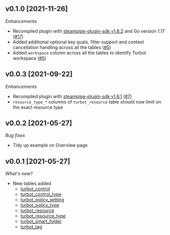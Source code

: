 ## v0.1.0 [2021-11-26]

_Enhancements_

- Recompiled plugin with [steampipe-plugin-sdk v1.8.2](https://github.com/turbot/steampipe-plugin-sdk/blob/main/CHANGELOG.md#v182--2021-11-22) and Go version 1.17 ([#17](https://github.com/turbot/steampipe-plugin-turbot/pull/17))
- Added additional optional key quals, filter support and context cancellation handling across all the tables ([#5](https://github.com/turbot/steampipe-plugin-turbot/pull/5))
- Added `workspace` column across all the tables to identify Turbot workspace ([#5](https://github.com/turbot/steampipe-plugin-turbot/pull/5))

## v0.0.3 [2021-09-22]

_Enhancements_

- Recompiled plugin with [steampipe-plugin-sdk v1.6.1](https://github.com/turbot/steampipe-plugin-sdk/blob/main/CHANGELOG.md#v161--2021-09-21) ([#7](https://github.com/turbot/steampipe-plugin-turbot/pull/7))
- `resource_type_*` columns of `turbot_resource` table should now limit on the exact resource type

## v0.0.2 [2021-05-27]

_Bug fixes_

- Tidy up example on Overview page

## v0.0.1 [2021-05-27]

_What's new?_

- New tables added
  - [turbot_control](https://hub.steampipe.io/plugins/turbot/turbot/tables/turbot_control)
  - [turbot_control_type](https://hub.steampipe.io/plugins/turbot/turbot/tables/turbot_control_type)
  - [turbot_policy_setting](https://hub.steampipe.io/plugins/turbot/turbot/tables/turbot_policy_setting)
  - [turbot_policy_type](https://hub.steampipe.io/plugins/turbot/turbot/tables/turbot_policy_type)
  - [turbot_resource](https://hub.steampipe.io/plugins/turbot/turbot/tables/turbot_resource)
  - [turbot_resource_type](https://hub.steampipe.io/plugins/turbot/turbot/tables/turbot_resource_type)
  - [turbot_smart_folder](https://hub.steampipe.io/plugins/turbot/turbot/tables/turbot_smart_folder)
  - [turbot_tag](https://hub.steampipe.io/plugins/turbot/turbot/tables/turbot_tag)
